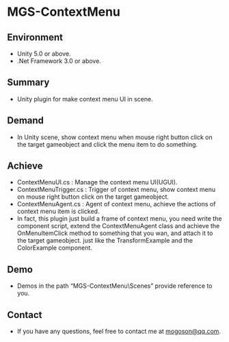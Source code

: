# MGS-ContextMenu

## Environment
- Unity 5.0 or above.
- .Net Framework 3.0 or above.

## Summary
- Unity plugin for make context menu UI in scene.

## Demand
- In Unity scene, show context menu when mouse right button click on the target gameobject and click the menu item to do something.

## Achieve
- ContextMenuUI.cs : Manage the context menu UI(UGUI).
- ContextMenuTrigger.cs : Trigger of context menu, show context menu on mouse right button click on the target gameobject.
- ContextMenuAgent.cs : Agent of context menu, achieve the actions of context menu item is clicked.
- In fact, this plugin just build a frame of context menu, you need write the component script, extend the ContextMenuAgent class and achieve the OnMenuItemClick method to something that you wan, and attach it to the target gameobject. just like the TransformExample and the ColorExample component.

## Demo
- Demos in the path “MGS-ContextMenu\Scenes” provide reference to you.

## Contact
- If you have any questions, feel free to contact me at mogoson@qq.com.
